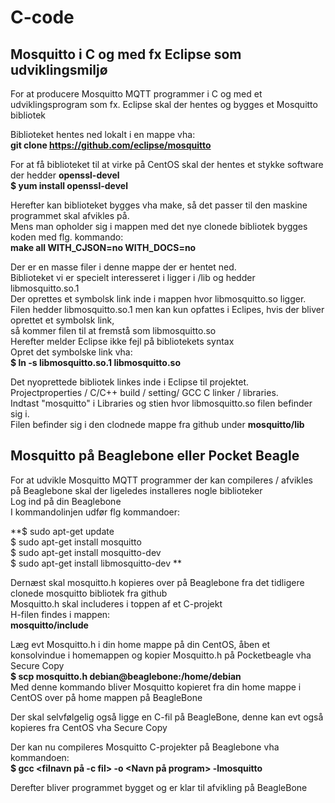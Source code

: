 # C-code

## Mosquitto i C og med fx Eclipse som udviklingsmiljø
For at producere Mosquitto MQTT programmer i C og med et udviklingsprogram som fx. Eclipse skal der hentes og bygges et Mosquitto bibliotek <br>

Biblioteket hentes ned lokalt i en mappe vha: <br>
**git clone https://github.com/eclipse/mosquitto**

For at få biblioteket til at virke på CentOS skal der hentes et stykke software der hedder **openssl-devel** <br>
**$ yum install openssl-devel**

Herefter kan biblioteket bygges vha make, så det passer til den maskine programmet skal afvikles på. <br>
Mens man opholder sig i mappen med det nye clonede bibliotek bygges koden med flg. kommando: <br>
**make all WITH_CJSON=no WITH_DOCS=no**

Der er en masse filer i denne mappe der er hentet ned.  <br>
Biblioteket vi er specielt interesseret i ligger i /lib og hedder libmosquitto.so.1 <br>
Der oprettes et symbolsk link inde i mappen hvor libmosquitto.so ligger.  <br>
Filen hedder libmosquitto.so.1 men kan kun opfattes i Eclipes, hvis der bliver oprettet et symbolsk link,  <br>
så kommer filen til at fremstå som libmosquitto.so  <br>
Herefter melder Eclipse ikke fejl på bibliotekets syntax <br>
Opret det symbolske link vha: <br>
**$ ln -s libmosquitto.so.1 libmosquitto.so** <br>


Det nyoprettede bibliotek linkes inde i Eclipse til projektet. <br>
Projectproperties /  C/C++ build / setting/ GCC C linker / libraries. <br>
Indtast "mosquitto" i Libraries og stien hvor libmosquitto.so filen befinder sig i.  <br>
Filen befinder sig i den clodnede mappe fra github under **mosquitto/lib**  <br>

## Mosquitto på Beaglebone eller Pocket Beagle<br>
For at udvikle Mosquitto MQTT programmer der kan compileres / afvikles på Beaglebone skal der ligeledes installeres nogle biblioteker<br>
Log ind på din Beaglebone<br>
I kommandolinjen udfør flg kommandoer:<br>

**$ sudo apt-get update<br>
$ sudo apt-get install mosquitto<br>
$ sudo apt-get install mosquitto-dev<br>
$ sudo apt-get install libmosquitto-dev	**<br>

Dernæst skal mosquitto.h kopieres over på Beaglebone fra det tidligere clonede mosquitto bibliotek fra github<br>
Mosquitto.h skal includeres i toppen af et C-projekt<br>
H-filen findes i mappen:<br>
**mosquitto/include**<br>

Læg evt Mosquitto.h i din home mappe på din CentOS, åben et konsolvindue i homemappen og kopier Mosquitto.h på Pocketbeagle vha Secure Copy <br>
**$ scp mosquitto.h debian@beaglebone:/home/debian** <br>
Med denne kommando bliver Mosquitto kopieret fra din home mappe i CentOS over på home mappen på BeagleBone<br>

Der skal selvfølgelig også ligge en C-fil på BeagleBone, denne kan evt også kopieres fra CentOS vha Secure Copy<br>

Der kan nu compileres Mosquitto C-projekter på Beaglebone vha kommandoen: <br>
**$ gcc <filnavn på -c fil> -o <Navn på program> -lmosquitto**<br>

Derefter bliver programmet bygget og er klar til afvikling på BeagleBone<br>

